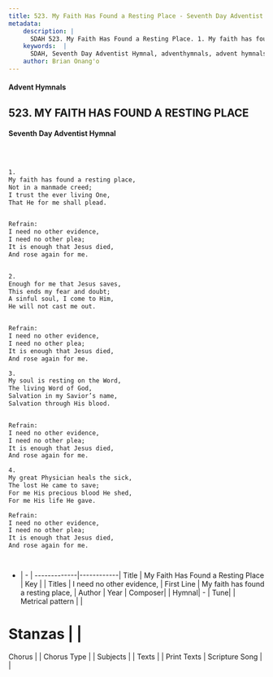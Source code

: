 ```yaml
---
title: 523. My Faith Has Found a Resting Place - Seventh Day Adventist Hymnal
metadata:
    description: |
      SDAH 523. My Faith Has Found a Resting Place. 1. My faith has found a resting place, Not in a manmade creed; I trust the ever living One, That He for me shall plead. 
    keywords:  |
      SDAH, Seventh Day Adventist Hymnal, adventhymnals, advent hymnals, My Faith Has Found a Resting Place, My faith has found a resting place, ,I need no other evidence,
    author: Brian Onang'o
---
```


#### Advent Hymnals
## 523. MY FAITH HAS FOUND A RESTING PLACE
#### Seventh Day Adventist Hymnal

```txt



1.
My faith has found a resting place,
Not in a manmade creed;
I trust the ever living One,
That He for me shall plead.


Refrain:
I need no other evidence,
I need no other plea;
It is enough that Jesus died,
And rose again for me.


2.
Enough for me that Jesus saves,
This ends my fear and doubt;
A sinful soul, I come to Him,
He will not cast me out.


Refrain:
I need no other evidence,
I need no other plea;
It is enough that Jesus died,
And rose again for me.

3.
My soul is resting on the Word,
The living Word of God,
Salvation in my Savior’s name,
Salvation through His blood.


Refrain:
I need no other evidence,
I need no other plea;
It is enough that Jesus died,
And rose again for me.

4.
My great Physician heals the sick,
The lost He came to save;
For me His precious blood He shed,
For me His life He gave.

Refrain:
I need no other evidence,
I need no other plea;
It is enough that Jesus died,
And rose again for me.




```

- |   -  |
-------------|------------|
Title | My Faith Has Found a Resting Place |
Key |  |
Titles | I need no other evidence, |
First Line | My faith has found a resting place, |
Author | 
Year | 
Composer|  |
Hymnal|  - |
Tune|  |
Metrical pattern | |
# Stanzas |  |
Chorus |  |
Chorus Type |  |
Subjects |  |
Texts |  |
Print Texts | 
Scripture Song |  |
  
